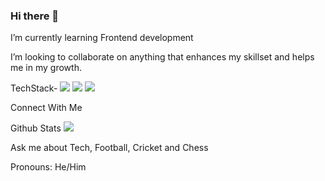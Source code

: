 ### Hi there 👋



   
  I’m currently learning Frontend development
  
  I’m looking to collaborate on anything that enhances my skillset and helps me in my growth.
  
  TechStack-
  <img src="https://img.shields.io/badge/Material%20UI-007FFF?style=for-the-badge&logo=mui&logoColor=white" /> <img src="https://img.shields.io/badge/React-20232A?style=for-the-badge&logo=react&logoColor=61DAFB" /> <img src="https://img.shields.io/badge/Redux-593D88?style=for-the-badge&logo=redux&logoColor=white" />
  
  Connect With Me 
  
  Github Stats <img src="https://github-readme-stats.vercel.app/api?username={devtrpthi}"/>

  Ask me about Tech, Football, Cricket and Chess

 Pronouns: He/Him

